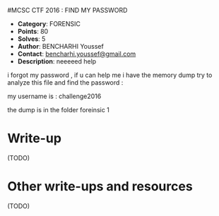 #MCSC CTF 2016	: FIND MY PASSWORD

* **Category**: FORENSIC <br>
* **Points**: 80 <br>
* **Solves**: 5  <br>
* **Author**: BENCHARHI Youssef
* **Contact**: bencharhi.youssef@gmail.com 
* **Description**: neeeeed help 

i forgot my password , if u can help me 
i have the memory dump 
try to analyze this file and find the password :

my username is : challenge2016 

the dump is in the folder  foreinsic 1 
# Write-up 

(TODO)

# Other write-ups and resources

(TODO)